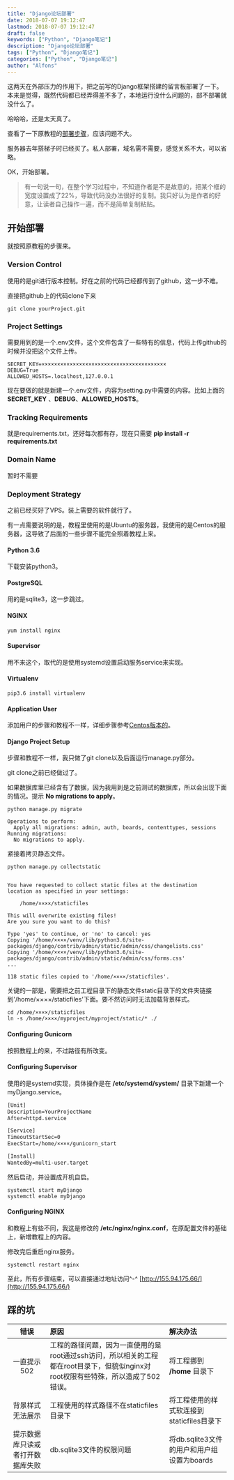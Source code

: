 ```yaml
---
title: "Django论坛部署"
date: 2018-07-07 19:12:47
lastmod: 2018-07-07 19:12:47
draft: false
keywords: ["Python", "Django笔记"]
description: "Django论坛部署"
tags: ["Python", "Django笔记"]
categories: ["Python", "Django笔记"]
author: "Alfons"
---
```


这两天在外部压力的作用下，把之前写的Django框架搭建的留言板部署了一下。本来是觉得，既然代码都已经弄得差不多了，本地运行没什么问题的，部不部署就没什么了。

哈哈哈，还是太天真了。

查看了一下原教程的[部署步骤](https://simpleisbetterthancomplex.com/series/2017/10/16/a-complete-beginners-guide-to-django-part-7.html)，应该问题不大。

服务器去年搭梯子时已经买了。私人部署，域名需不需要，感觉关系不大，可以省略。

OK，开始部署。

<!--more-->

> 有一句说一句，在整个学习过程中，不知道作者是不是故意的，把某个框的宽度设置成了22%，导致代码没办法很好的复制。我只好认为是作者的好意，让读者自己操作一遍，而不是简单复制粘贴。

## 开始部署

就按照原教程的步骤来。

### Version Control

使用的是git进行版本控制。好在之前的代码已经都传到了github，这一步不难。

直接把github上的代码clone下来

```shell
git clone yourProject.git
```

### Project Settings

需要用到的是一个.env文件，这个文件包含了一些特有的信息，代码上传github的时候并没把这个文件上传。

```shell
SECRET_KEY=××××××××××××××××××××××××××××××××××××××××
DEBUG=True
ALLOWED_HOSTS=.localhost,127.0.0.1
```

现在要做的就是新建一个.env文件，内容为setting.py中需要的内容。比如上面的 **SECRET_KEY** 、**DEBUG**、**ALLOWED_HOSTS**。

### Tracking Requirements

就是requirements.txt，还好每次都有存，现在只需要 **pip install -r requirements.txt**

### Domain Name

暂时不需要

### Deployment Strategy

之前已经买好了VPS。装上需要的软件就行了。

有一点需要说明的是，教程里使用的是Ubuntu的服务器，我使用的是Centos的服务器，这导致了后面的一些步骤不能完全照着教程上来。

#### Python 3.6

下载安装python3。

#### PostgreSQL

用的是sqlite3，这一步跳过。

#### NGINX

```shell
yum install nginx
```

#### Supervisor

用不来这个，取代的是使用systemd设置启动服务service来实现。

#### Virtualenv

```shell
pip3.6 install virtualenv
```

#### Application User

添加用户的步骤和教程不一样，详细步骤参考[Centos版本的](https://www.digitalocean.com/community/tutorials/how-to-create-a-sudo-user-on-centos-quickstart)。

#### Django Project Setup

步骤和教程不一样，我只做了git clone以及后面运行manage.py部分。

git clone之前已经做过了。

如果数据库里已经含有了数据，因为我用到是之前测试的数据库，所以会出现下面的情况。提示 **No migrations to apply**。

```shell
python manage.py migrate

Operations to perform:
  Apply all migrations: admin, auth, boards, contenttypes, sessions
Running migrations:
  No migrations to apply.
```

紧接着拷贝静态文件。

```shell
python manage.py collectstatic


You have requested to collect static files at the destination
location as specified in your settings:

    /home/××××/staticfiles

This will overwrite existing files!
Are you sure you want to do this?

Type 'yes' to continue, or 'no' to cancel: yes
Copying '/home/××××/venv/lib/python3.6/site-packages/django/contrib/admin/static/admin/css/changelists.css'
Copying '/home/××××/venv/lib/python3.6/site-packages/django/contrib/admin/static/admin/css/forms.css'
...

118 static files copied to '/home/××××/staticfiles'.
```

关键的一部是，需要把之前工程目录下的静态文件static目录下的文件夹链接到'/home/××××/staticfiles'下面。要不然访问时无法加载背景样式。

```shell
cd /home/××××/staticfiles
ln -s /home/××××/myproject/myproject/static/* ./
```

#### Configuring Gunicorn

按照教程上的来，不过路径有所改变。

#### Configuring Supervisor

使用的是systemd实现，具体操作是在 **/etc/systemd/system/** 目录下新建一个myDjango.service。

```txt
[Unit]
Description=YourProjectName
After=httpd.service

[Service]
TimeoutStartSec=0
ExecStart=/home/××××/gunicorn_start

[Install]
WantedBy=multi-user.target
```

然后启动，并设置成开机自启。

```shell
systemctl start myDjango
systemctl enable myDjango
```

#### Configuring NGINX

和教程上有些不同，我这是修改的 **/etc/nginx/nginx.conf**，在原配置文件的基础上，新增教程上的内容。

修改完后重启nginx服务。

```shell
systemctl restart nginx
```

至此，所有步骤结束，可以直接通过地址访问\^-^ [http://155.94.175.66/](http://155.94.175.66/)

## 踩的坑

|错误|原因|解决办法|
|:---:|:---|:---|
|一直提示502|工程的路径问题，因为一直使用的是root通过ssh访问，所以相关的工程都在root目录下，但貌似nginx对root权限有些特殊，所以造成了502错误。|将工程挪到 **/home** 目录下|
|背景样式无法展示|工程使用的样式路径不在staticfiles目录下|将工程使用的样式软连接到staticfiles目录下|
|提示数据库只读或者打开数据库失败|db.sqlite3文件的权限问题|将db.sqlite3文件的用户和用户组设置为boards|
